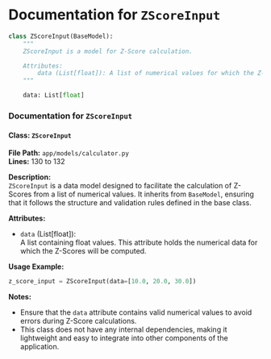 # Documentation for `ZScoreInput`

```python
class ZScoreInput(BaseModel):
    """
    ZScoreInput is a model for Z-Score calculation.

    Attributes:
        data (List[float]): A list of numerical values for which the Z-Score will be calculated.
    """

    data: List[float]
```

### Documentation for `ZScoreInput`

#### Class: `ZScoreInput`

**File Path:** `app/models/calculator.py`  
**Lines:** 130 to 132

**Description:**  
`ZScoreInput` is a data model designed to facilitate the calculation of Z-Scores from a list of numerical values. It inherits from `BaseModel`, ensuring that it follows the structure and validation rules defined in the base class.

**Attributes:**

- `data` (List[float]):  
  A list containing float values. This attribute holds the numerical data for which the Z-Scores will be computed.

**Usage Example:**
```python
z_score_input = ZScoreInput(data=[10.0, 20.0, 30.0])
```

**Notes:**  
- Ensure that the `data` attribute contains valid numerical values to avoid errors during Z-Score calculations.
- This class does not have any internal dependencies, making it lightweight and easy to integrate into other components of the application.